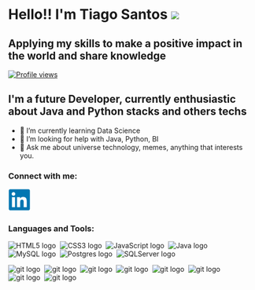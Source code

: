 # Hello!! I'm Tiago Santos <img src="https://raw.githubusercontent.com/MartinHeinz/MartinHeinz/master/wave.gif" width="30px">

## Applying my skills to make a positive impact in the world and share knowledge

<!-- **tiago17santos/Tiago17Santos** is a ✨ _special_ ✨ repository because its `README.md` (this file) appears on your GitHub profile. -->

[![Profile views](http://hits.dwyl.com/tiago17santos/Tiago17Santos.svg)](http://hits.dwyl.com/tiago17santos/Tiago17Santos)

## I'm a future Developer, currently enthusiastic about Java and Python stacks and others techs

- 🌱 I’m currently learning Data Science
- 🤔 I’m looking for help with Java, Python, BI
- 💬 Ask me about universe technology, memes, anything that interests you.

<h3 align="left">Connect with me:</h3>
<p align="left"> 
    <a href="https://linkedin.com/in/tiago-alberto-303909167" target="external">
      <img alt="linkedin" width="45" src="https://raw.githubusercontent.com/devicons/devicon/master/icons/linkedin/linkedin-original.svg" />
    </a>
</p>


<h3 align="left">Languages and Tools:</h3>
<p align="left"> 
 
<img src="https://img.shields.io/badge/HTML5-282C34?logo=html5&logoColor=E34F26" alt="HTML5 logo" title="HTML5" height="25" />&nbsp;
<img src="https://img.shields.io/badge/CSS3-282C34?logo=css3&logoColor=1572B6" alt="CSS3 logo" title="CSS3" height="25" />&nbsp;
<img src="https://img.shields.io/badge/JavaScript-282C34?logo=javascript&logoColor=F7DF1E" alt="JavaScript logo" title="JavaScript" height="25" />&nbsp;
<img src="https://img.shields.io/badge/Java-ED8B00?logo=java&logoColor=white&style=for-the-badge" alt="Java logo" title="Java" height="25" />&nbsp;
<img src="https://img.shields.io/badge/MySQL-00000F?style=for-the-badge&logo=mysql&logoColor=white" alt="MySQL logo" title="MySQL" height="25" />&nbsp;
<img src="https://img.shields.io/badge/PostgreSQL-316192?logo=postgresql&logoColor=white&style=for-the-badge" alt="Postgres logo" title="Postgres" height="25" />&nbsp;
<img src="https://img.shields.io/badge/Microsoft_SQL_Server-CC2927?style=for-the-badge&logo=microsoft-sql-server&logoColor=white" alt="SQLServer logo" title="SQLServer" height="25" />&nbsp;



<img src="https://img.shields.io/badge/python-3670A0?style=for-the-badge&logo=python&logoColor=ffdd54"  alt="git logo" title="git" height="25" />&nbsp;
<img src="https://img.shields.io/badge/numpy-%23013243.svg?style=for-the-badge&logo=numpy&logoColor=white"  alt="git logo" title="git" height="25" />&nbsp;
<img src="https://img.shields.io/badge/pandas-%23150458.svg?style=for-the-badge&logo=pandas&logoColor=white"  alt="git logo" title="git" height="25" />&nbsp;
<img src="https://img.shields.io/badge/power_bi-F2C811?style=for-the-badge&logo=powerbi&logoColor=black"  alt="git logo" title="git" height="25" />&nbsp;
<img src="https://img.shields.io/badge/Tableau-E97627?style=for-the-badge&logo=Tableau&logoColor=white"  alt="git logo" title="git" height="25" />&nbsp;
<img src="https://img.shields.io/badge/TensorFlow-FF6F00?style=for-the-badge&logo=tensorflow&logoColor=white"  alt="git logo" title="git" height="25" />&nbsp;
<img src="https://img.shields.io/badge/azure-%230072C6.svg?style=for-the-badge&logo=microsoftazure&logoColor=white"  alt="git logo" title="git" height="25" />&nbsp;
<img src="https://img.shields.io/badge/AWS-%23FF9900.svg?style=for-the-badge&logo=amazon-aws&logoColor=white"  alt="git logo" title="git" height="25" />&nbsp;

</p>

